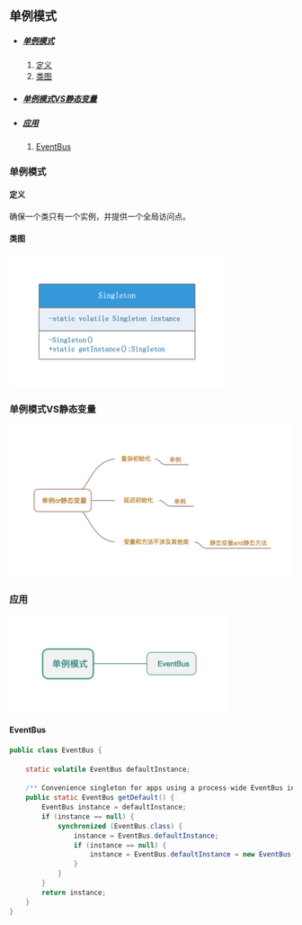 ## 单例模式

* ##### [单例模式](#1)
  1. [定义](#1.1)
  2. [类图](#1.2)

* ##### [单例模式VS静态变量](#2)

* ##### [应用](#3)
  1. [EventBus](#3.1)

<h3 id="1">单例模式</h3>

<h4 id="1.1">定义</h4> 

确保一个类只有一个实例，并提供一个全局访问点。

<h4 id="1.2">类图</h4> 

<img src="../assets/images/edraw/singleton_uml.png" width="380">

<h3 id="2">单例模式VS静态变量</h3>

<img src="../assets/images/edraw/singleton_why.png" width="635">


<h3 id="3">应用</h3>

<img src="../assets/images/edraw/singleton_useage.png" width="390">

<h4 id="3.1">EventBus</h4> 

```java
public class EventBus {

    static volatile EventBus defaultInstance;
    
    /** Convenience singleton for apps using a process-wide EventBus instance. */
    public static EventBus getDefault() {
        EventBus instance = defaultInstance;
        if (instance == null) {
            synchronized (EventBus.class) {
                instance = EventBus.defaultInstance;
                if (instance == null) {
                    instance = EventBus.defaultInstance = new EventBus();
                }
            }
        }
        return instance;
    }
}
```